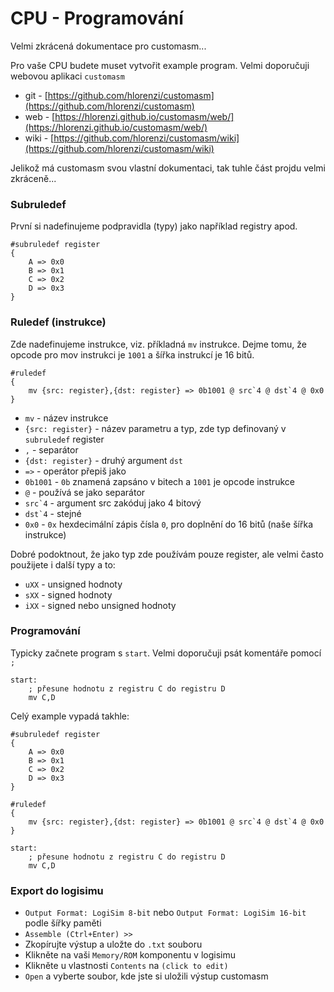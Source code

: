 # CPU - Programování

Velmi zkrácená dokumentace pro customasm...

Pro vaše CPU budete muset vytvořit example program. Velmi doporučuji webovou aplikaci `customasm`
- git - [https://github.com/hlorenzi/customasm](https://github.com/hlorenzi/customasm)
- web - [https://hlorenzi.github.io/customasm/web/](https://hlorenzi.github.io/customasm/web/)
- wiki - [https://github.com/hlorenzi/customasm/wiki](https://github.com/hlorenzi/customasm/wiki)


Jelikož má customasm svou vlastní dokumentaci, tak tuhle část projdu velmi zkráceně...

### Subruledef

První si nadefinujeme podpravidla (typy) jako například registry apod.

```
#subruledef register
{
    A => 0x0
    B => 0x1
    C => 0x2
    D => 0x3
}
```

### Ruledef (instrukce)

Zde nadefinujeme instrukce, viz. příkladná `mv` instrukce. Dejme tomu, že opcode pro mov instrukci je `1001` a šířka instrukcí je 16 bitů.

```
#ruledef
{
    mv {src: register},{dst: register} => 0b1001 @ src`4 @ dst`4 @ 0x0
}
```

- `mv` - název instrukce
- `{src: register}` - název parametru a typ, zde typ definovaný v `subruledef` register
- `,` - separátor
- `{dst: register}` - druhý argument `dst`
- `=>` - operátor přepiš jako
- `0b1001` - `0b` znamená zapsáno v bitech a `1001` je opcode instrukce
- `@` - používá se jako separátor
- `` src`4 `` - argument src zakóduj jako 4 bitový
- `` dst`4 `` - stejné
- `0x0` - `0x` hexdecimální zápis čísla `0`, pro doplnění do 16 bitů (naše šířka instrukce)

Dobré podoktnout, že jako typ zde používám pouze register, ale velmi často použijete i další typy a to:
- `uXX` - unsigned hodnoty
- `sXX` - signed hodnoty
- `iXX` - signed nebo unsigned hodnoty

### Programování

Typicky začnete program s `start`. Velmi doporučuji psát komentáře pomocí `;`

```
start:
    ; přesune hodnotu z registru C do registru D
    mv C,D
```

Celý example vypadá takhle:

```
#subruledef register
{
    A => 0x0
    B => 0x1
    C => 0x2
    D => 0x3
}

#ruledef
{
    mv {src: register},{dst: register} => 0b1001 @ src`4 @ dst`4 @ 0x0
}

start:
    ; přesune hodnotu z registru C do registru D
    mv C,D

```

### Export do logisimu

- `Output Format: LogiSim 8-bit` nebo `Output Format: LogiSim 16-bit` podle šířky paměti
- `Assemble (Ctrl+Enter) >>`
- Zkopírujte výstup a uložte do `.txt` souboru
- Klikněte na vaši `Memory/ROM` komponentu v logisimu
- Klikněte u vlastnosti `Contents` na `(click to edit)`
- `Open` a vyberte soubor, kde jste si uložili výstup customasm